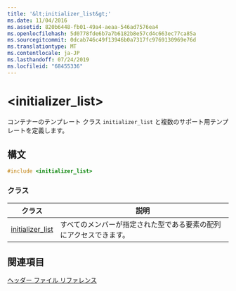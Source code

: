 ```yaml
---
title: '&lt;initializer_list&gt;'
ms.date: 11/04/2016
ms.assetid: 820b6448-fb01-49a4-aeaa-546ad7576ea4
ms.openlocfilehash: 5d0778fde6b7a7b6182b8e57cd4c663ec77ca85a
ms.sourcegitcommit: 0dcab746c49f13946b0a7317fc9769130969e76d
ms.translationtype: MT
ms.contentlocale: ja-JP
ms.lasthandoff: 07/24/2019
ms.locfileid: "68455336"
---
```

# <a name="ltinitializerlistgt"></a>&lt;initializer_list&gt;

コンテナーのテンプレート クラス `initializer_list` と複数のサポート用テンプレートを定義します。

## <a name="syntax"></a>構文

```cpp
#include <initializer_list>
```

### <a name="classes"></a>クラス

|クラス|説明|
|-|-|
|[initializer_list](../standard-library/initializer-list-class.md)|すべてのメンバーが指定された型である要素の配列にアクセスできます。|

## <a name="see-also"></a>関連項目

[ヘッダー ファイル リファレンス](../standard-library/cpp-standard-library-header-files.md)
